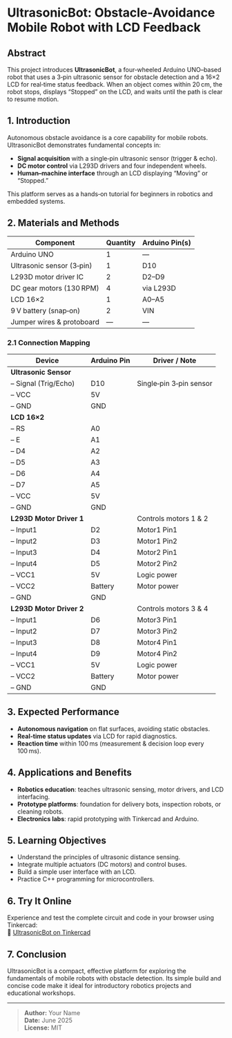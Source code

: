 # UltrasonicBot: Obstacle-Avoidance Mobile Robot with LCD Feedback

## Abstract
This project introduces **UltrasonicBot**, a four‑wheeled Arduino UNO–based robot that uses a 3‑pin ultrasonic sensor for obstacle detection and a 16×2 LCD for real‑time status feedback. When an object comes within 20 cm, the robot stops, displays “Stopped” on the LCD, and waits until the path is clear to resume motion.

## 1. Introduction
Autonomous obstacle avoidance is a core capability for mobile robots. UltrasonicBot demonstrates fundamental concepts in:

- **Signal acquisition** with a single‑pin ultrasonic sensor (trigger & echo).  
- **DC motor control** via L293D drivers and four independent wheels.  
- **Human–machine interface** through an LCD displaying “Moving” or “Stopped.”  

This platform serves as a hands‑on tutorial for beginners in robotics and embedded systems.

## 2. Materials and Methods

| Component                  | Quantity | Arduino Pin(s)   |
|----------------------------|----------|------------------|
| Arduino UNO                | 1        | —                |
| Ultrasonic sensor (3‑pin)  | 1        | D10              |
| L293D motor driver IC      | 2        | D2–D9            |
| DC gear motors (130 RPM)   | 4        | via L293D        |
| LCD 16×2                   | 1        | A0–A5            |
| 9 V battery (snap‑on)      | 2        | VIN              |
| Jumper wires & protoboard  | —        | —                |

### 2.1 Connection Mapping

| Device                    | Arduino Pin | Driver / Note            |
|---------------------------|-------------|--------------------------|
| **Ultrasonic Sensor**     |             |                          |
| – Signal (Trig/Echo)      | D10         | Single‑pin 3‑pin sensor  |
| – VCC                     | 5V          |                          |
| – GND                     | GND         |                          |
| **LCD 16×2**              |             |                          |
| – RS                       | A0         |                          |
| – E                        | A1         |                          |
| – D4                       | A2         |                          |
| – D5                       | A3         |                          |
| – D6                       | A4         |                          |
| – D7                       | A5         |                          |
| – VCC                      | 5V         |                          |
| – GND                      | GND        |                          |
| **L293D Motor Driver 1**  |             | Controls motors 1 & 2    |
| – Input1                  | D2          | Motor1 Pin1              |
| – Input2                  | D3          | Motor1 Pin2              |
| – Input3                  | D4          | Motor2 Pin1              |
| – Input4                  | D5          | Motor2 Pin2              |
| – VCC1                    | 5V          | Logic power              |
| – VCC2                    | Battery     | Motor power              |
| – GND                     | GND         |                          |
| **L293D Motor Driver 2**  |             | Controls motors 3 & 4    |
| – Input1                  | D6          | Motor3 Pin1              |
| – Input2                  | D7          | Motor3 Pin2              |
| – Input3                  | D8          | Motor4 Pin1              |
| – Input4                  | D9          | Motor4 Pin2              |
| – VCC1                    | 5V          | Logic power              |
| – VCC2                    | Battery     | Motor power              |
| – GND                     | GND         |                          |

## 3. Expected Performance
- **Autonomous navigation** on flat surfaces, avoiding static obstacles.  
- **Real‑time status updates** via LCD for rapid diagnostics.  
- **Reaction time** within 100 ms (measurement & decision loop every 100 ms).

## 4. Applications and Benefits
- **Robotics education**: teaches ultrasonic sensing, motor drivers, and LCD interfacing.  
- **Prototype platforms**: foundation for delivery bots, inspection robots, or cleaning robots.  
- **Electronics labs**: rapid prototyping with Tinkercad and Arduino.

## 5. Learning Objectives
- Understand the principles of ultrasonic distance sensing.  
- Integrate multiple actuators (DC motors) and control buses.  
- Build a simple user interface with an LCD.  
- Practice C++ programming for microcontrollers.

## 6. Try It Online
Experience and test the complete circuit and code in your browser using Tinkercad:  
🔗 [UltrasonicBot on Tinkercad](https://www.tinkercad.com/things/2lPirGXAuKa-ultrasonicrobot?sharecode=cIJoI-HL6gTz--v_P5dtehzebWO45mbtDTdelOniyGU)

## 7. Conclusion
UltrasonicBot is a compact, effective platform for exploring the fundamentals of mobile robots with obstacle detection. Its simple build and concise code make it ideal for introductory robotics projects and educational workshops.

---

> **Author:** Your Name  
> **Date:** June 2025  
> **License:** MIT  
